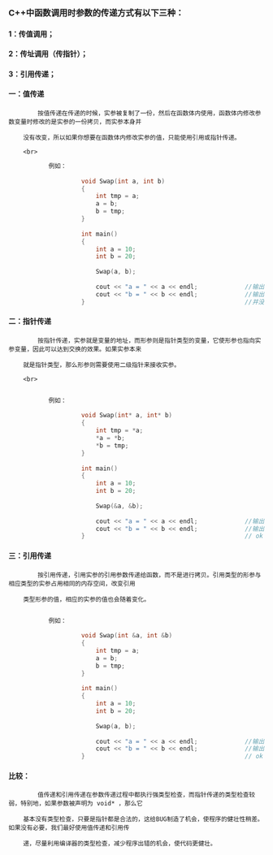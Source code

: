 

###    C++中函数调用时参数的传递方式有以下三种：
####        
####        1：传值调用；
####        2：传址调用（传指针）；
####        3：引用传递；
        
    
####    一：值传递
    
            按值传递在传递的时候，实参被复制了一份，然后在函数体内使用，函数体内修改参数变量时修改的是实参的一份拷贝，而实参本身并
            
        没有改变，所以如果你想要在函数体内修改实参的值，只能使用引用或指针传递。
        
        <br>    
```cpp
           例如：
           
                    void Swap(int a, int b)
                    {
                        int tmp = a;
                        a = b;
                        b = tmp;
                    }
                    
                    int main()
                    {
                        int a = 10;
                        int b = 20;
                        
                        Swap(a, b);
                        
                        cout << "a = " << a << endl;             //输出 a = 10
                        cout << "b = " << b << endl;             //输出 b = 20           
                    }                                            //并没有达到预想要交换的效果
```

    
####    二：指针传递
            
            按指针传递，实参就是变量的地址，而形参则是指针类型的变量，它使形参也指向实参变量，因此可以达到交换的效果。如果实参本来
            
        就是指针类型，那么形参则需要使用二级指针来接收实参。
        
        <br>    
```cpp

           例如：
           
                    void Swap(int* a, int* b)
                    {
                        int tmp = *a;
                        *a = *b;
                        *b = tmp;
                    }
                    
                    int main()
                    {
                        int a = 10;
                        int b = 20;
                        
                        Swap(&a, &b);
                        
                        cout << "a = " << a << endl;             //输出 a = 20
                        cout << "b = " << b << endl;             //输出 b = 10           
                    }                                            // ok
```


####    三：引用传递
    
            按引用传递，引用实参的引用参数传递给函数，而不是进行拷贝。引用类型的形参与相应类型的实参占用相同的内存空间，改变引用
            
        类型形参的值，相应的实参的值也会随着变化。
        
            
```cpp

           例如：
           
                    void Swap(int &a, int &b)
                    {
                        int tmp = a;
                        a = b;
                        b = tmp;
                    }
                    
                    int main()
                    {
                        int a = 10;
                        int b = 20;
                        
                        Swap(a, b);
                        
                        cout << "a = " << a << endl;             //输出 a = 20
                        cout << "b = " << b << endl;             //输出 b = 10           
                    }                                            // ok
```


####    比较：

            值传递和引用传递在参数传递过程中都执行强类型检查，而指针传递的类型检查较弱，特别地，如果参数被声明为 void* ，那么它
            
        基本没有类型检查，只要是指针都是合法的，这给BUG制造了机会，使程序的健壮性稍差。如果没有必要，我们最好使用值传递和引用传
        
        递，尽量利用编译器的类型检查，减少程序出错的机会，使代码更健壮。


